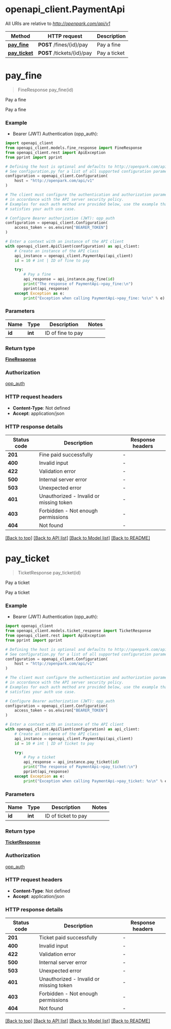 # openapi_client.PaymentApi

All URIs are relative to *http://openpark.com/api/v1*

Method | HTTP request | Description
------------- | ------------- | -------------
[**pay_fine**](PaymentApi.md#pay_fine) | **POST** /fines/{id}/pay | Pay a fine
[**pay_ticket**](PaymentApi.md#pay_ticket) | **POST** /tickets/{id}/pay | Pay a ticket


# **pay_fine**
> FineResponse pay_fine(id)

Pay a fine

Pay a fine

### Example

* Bearer (JWT) Authentication (opp_auth):

```python
import openapi_client
from openapi_client.models.fine_response import FineResponse
from openapi_client.rest import ApiException
from pprint import pprint

# Defining the host is optional and defaults to http://openpark.com/api/v1
# See configuration.py for a list of all supported configuration parameters.
configuration = openapi_client.Configuration(
    host = "http://openpark.com/api/v1"
)

# The client must configure the authentication and authorization parameters
# in accordance with the API server security policy.
# Examples for each auth method are provided below, use the example that
# satisfies your auth use case.

# Configure Bearer authorization (JWT): opp_auth
configuration = openapi_client.Configuration(
    access_token = os.environ["BEARER_TOKEN"]
)

# Enter a context with an instance of the API client
with openapi_client.ApiClient(configuration) as api_client:
    # Create an instance of the API class
    api_instance = openapi_client.PaymentApi(api_client)
    id = 10 # int | ID of fine to pay

    try:
        # Pay a fine
        api_response = api_instance.pay_fine(id)
        print("The response of PaymentApi->pay_fine:\n")
        pprint(api_response)
    except Exception as e:
        print("Exception when calling PaymentApi->pay_fine: %s\n" % e)
```



### Parameters


Name | Type | Description  | Notes
------------- | ------------- | ------------- | -------------
 **id** | **int**| ID of fine to pay | 

### Return type

[**FineResponse**](FineResponse.md)

### Authorization

[opp_auth](../README.md#opp_auth)

### HTTP request headers

 - **Content-Type**: Not defined
 - **Accept**: application/json

### HTTP response details

| Status code | Description | Response headers |
|-------------|-------------|------------------|
**201** | Fine paid successfully |  -  |
**400** | Invalid input |  -  |
**422** | Validation error |  -  |
**500** | Internal server error |  -  |
**503** | Unexpected error |  -  |
**401** | Unauthorized - Invalid or missing token |  -  |
**403** | Forbidden - Not enough permissions |  -  |
**404** | Not found |  -  |

[[Back to top]](#) [[Back to API list]](../README.md#documentation-for-api-endpoints) [[Back to Model list]](../README.md#documentation-for-models) [[Back to README]](../README.md)

# **pay_ticket**
> TicketResponse pay_ticket(id)

Pay a ticket

Pay a ticket

### Example

* Bearer (JWT) Authentication (opp_auth):

```python
import openapi_client
from openapi_client.models.ticket_response import TicketResponse
from openapi_client.rest import ApiException
from pprint import pprint

# Defining the host is optional and defaults to http://openpark.com/api/v1
# See configuration.py for a list of all supported configuration parameters.
configuration = openapi_client.Configuration(
    host = "http://openpark.com/api/v1"
)

# The client must configure the authentication and authorization parameters
# in accordance with the API server security policy.
# Examples for each auth method are provided below, use the example that
# satisfies your auth use case.

# Configure Bearer authorization (JWT): opp_auth
configuration = openapi_client.Configuration(
    access_token = os.environ["BEARER_TOKEN"]
)

# Enter a context with an instance of the API client
with openapi_client.ApiClient(configuration) as api_client:
    # Create an instance of the API class
    api_instance = openapi_client.PaymentApi(api_client)
    id = 10 # int | ID of ticket to pay

    try:
        # Pay a ticket
        api_response = api_instance.pay_ticket(id)
        print("The response of PaymentApi->pay_ticket:\n")
        pprint(api_response)
    except Exception as e:
        print("Exception when calling PaymentApi->pay_ticket: %s\n" % e)
```



### Parameters


Name | Type | Description  | Notes
------------- | ------------- | ------------- | -------------
 **id** | **int**| ID of ticket to pay | 

### Return type

[**TicketResponse**](TicketResponse.md)

### Authorization

[opp_auth](../README.md#opp_auth)

### HTTP request headers

 - **Content-Type**: Not defined
 - **Accept**: application/json

### HTTP response details

| Status code | Description | Response headers |
|-------------|-------------|------------------|
**201** | Ticket paid successfully |  -  |
**400** | Invalid input |  -  |
**422** | Validation error |  -  |
**500** | Internal server error |  -  |
**503** | Unexpected error |  -  |
**401** | Unauthorized - Invalid or missing token |  -  |
**403** | Forbidden - Not enough permissions |  -  |
**404** | Not found |  -  |

[[Back to top]](#) [[Back to API list]](../README.md#documentation-for-api-endpoints) [[Back to Model list]](../README.md#documentation-for-models) [[Back to README]](../README.md)

